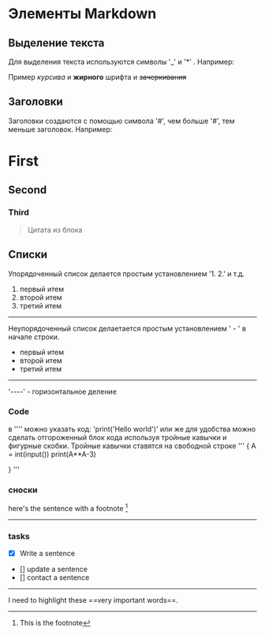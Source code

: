 # Элементы Markdown
## Выделение текста

Для выделения текста используются символы '_' и '*' . Например:

Пример _курсива_ и **жирного** шрифта и ~~зачеркивания~~

## Заголовки
Заголовки создаются с помощью символа '#', чем больше '#', тем меньше заголовок. Например:
# First
## Second
### Third

> Цитата из блока
## Списки
Упорядоченный список делается простым установлением '1. 2.' и т.д.
1. первый итем
2. второй итем
3. третий итем
----
Неупорядоченный список делаетается простым установлением ' - ' в начале строки.
- первый итем
- второй итем
- третий итем

----

'----' - горизонтальное деление
### Code
в '''' можно указать код:
'print('Hello world')'
или же для удобства можно сделать отгороженный блок кода используя тройные кавычки и фигурные скобки. Тройные кавычки ставятся на свободной строке
'''
{
    A = int(input())
    print(A**A-3)


}
'''
### сноски

here's the sentence with a footnote [^1]

[^1]: This is the footnote
----
### tasks
- [x] Write a sentence
- [] update a sentence
- [] contact a sentence
----
I need to highlight these ==very important words==.

